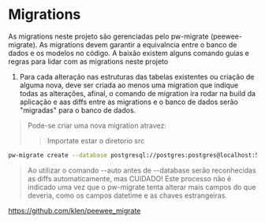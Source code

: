 # Migrations

As migrations neste projeto são gerenciadas pelo pw-migrate (peewee-migrate).
As migrations devem garantir a equivalncia entre o banco de dados e os modelos no código. A baixão existem alguns comando guias e regras para lidar com as migrations neste projeto

1. Para cada alteração nas estruturas das tabelas existentes ou criação de alguma nova, deve ser criada ao menos uma migration que indique todas as alterações, afinal, o comando de migration ira rodar na build da aplicação e aas diffs entre as migrations e o banco de dados serão "migradas" para o banco de dados.

> Pode-se criar uma nova migration atravez:
>> Importate estar o diretorio src
```bash
pw-migrate create --database postgresql://postgres:postgres@localhost:5432/postgres [migration-name]
```
> Ao utilizar o comando --auto antes de --database serão reconhecidas as diffs automaticamente, mas CUIDADO! Este processo não é indicado uma vez que o pw-migrate tenta alterar mais campos do que deveria, como os campos datetime e as chaves estrangeiras.






https://github.com/klen/peewee_migrate